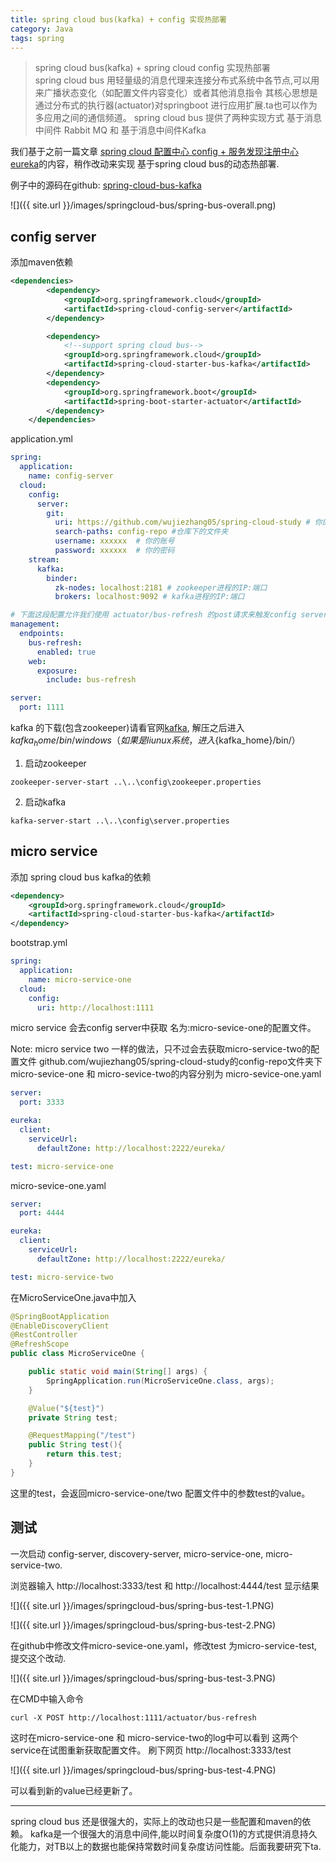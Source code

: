 ```yaml
---
title: spring cloud bus(kafka) + config 实现热部署
category: Java
tags: spring
---
```


> spring cloud bus(kafka) + spring cloud config 实现热部署<br>
> spring cloud bus 用轻量级的消息代理来连接分布式系统中各节点,可以用来广播状态变化（如配置文件内容变化）或者其他消息指令
> 其核心思想是通过分布式的执行器(actuator)对springboot 进行应用扩展.ta也可以作为多应用之间的通信频道。
> spring cloud bus 提供了两种实现方式 基于消息中间件 Rabbit MQ 和 基于消息中间件Kafka

我们基于之前一篇文章 [spring cloud 配置中心 config + 服务发现注册中心 eureka](https://wujiezhang05.github.io/java/spring-cloud-config-eureka/)的内容，稍作改动来实现 基于spring cloud bus的动态热部署.

例子中的源码在github: [spring-cloud-bus-kafka](https://github.com/wujiezhang05/spring-cloud-study)

![]({{ site.url }}/images/springcloud-bus/spring-bus-overall.png)


## config server
添加maven依赖
```xml
<dependencies>
        <dependency>
            <groupId>org.springframework.cloud</groupId>
            <artifactId>spring-cloud-config-server</artifactId>
        </dependency>

        <dependency>
            <!--support spring cloud bus-->
            <groupId>org.springframework.cloud</groupId>
            <artifactId>spring-cloud-starter-bus-kafka</artifactId>
        </dependency>
        <dependency>
            <groupId>org.springframework.boot</groupId>
            <artifactId>spring-boot-starter-actuator</artifactId>
        </dependency>
    </dependencies>
```
application.yml
```yaml
spring:
  application:
    name: config-server
  cloud:
    config:
      server:
        git:
          uri: https://github.com/wujiezhang05/spring-cloud-study # 你的仓库url
          search-paths: config-repo #仓库下的文件夹
          username: xxxxxx  # 你的账号
          password: xxxxxx  # 你的密码
    stream:
      kafka:
        binder:
          zk-nodes: localhost:2181 # zookeeper进程的IP:端口
          brokers: localhost:9092 # kafka进程的IP:端口

# 下面这段配置允许我们使用 actuator/bus-refresh 的post请求来触发config server refresh的请求。
management:
  endpoints:
    bus-refresh:
      enabled: true
    web:
      exposure:
        include: bus-refresh

server:
  port: 1111
```
kafka 的下载(包含zookeeper)请看官网[kafka](https://kafka.apache.org/downloads),
解压之后进入${kafka_home}/bin/windows（如果是liunux系统，进入${kafka_home}/bin/）
1. 启动zookeeper
  ```shell
  zookeeper-server-start ..\..\config\zookeeper.properties
  ```
2. 启动kafka
  ```shell
  kafka-server-start ..\..\config\server.properties
  ```

## micro service
添加 spring cloud bus kafka的依赖
```xml
<dependency>
    <groupId>org.springframework.cloud</groupId>
    <artifactId>spring-cloud-starter-bus-kafka</artifactId>
</dependency>
```
bootstrap.yml
```yaml
spring:
  application:
    name: micro-service-one
  cloud:
    config:
      uri: http://localhost:1111
```
micro service 会去config server中获取 名为:micro-sevice-one的配置文件。

Note: micro service two 一样的做法，只不过会去获取micro-service-two的配置文件
github.com/wujiezhang05/spring-cloud-study的config-repo文件夹下
micro-sevice-one 和 micro-sevice-two的内容分别为
micro-sevice-one.yaml
```yaml
server:
  port: 3333

eureka:
  client:
    serviceUrl:
      defaultZone: http://localhost:2222/eureka/

test: micro-service-one
```
micro-sevice-one.yaml
```yaml
server:
  port: 4444

eureka:
  client:
    serviceUrl:
      defaultZone: http://localhost:2222/eureka/

test: micro-service-two
```


在MicroServiceOne.java中加入
```java
@SpringBootApplication
@EnableDiscoveryClient
@RestController
@RefreshScope
public class MicroServiceOne {

    public static void main(String[] args) {
        SpringApplication.run(MicroServiceOne.class, args);
    }

    @Value("${test}")
    private String test;

    @RequestMapping("/test")
    public String test(){
        return this.test;
    }
}
```
这里的test，会返回micro-service-one/two 配置文件中的参数test的value。


## 测试
一次启动 config-server, discovery-server, micro-service-one, micro-service-two.

浏览器输入 http://localhost:3333/test 和 http://localhost:4444/test
显示结果

![]({{ site.url }}/images/springcloud-bus/spring-bus-test-1.PNG)

![]({{ site.url }}/images/springcloud-bus/spring-bus-test-2.PNG)

在github中修改文件micro-sevice-one.yaml，修改test 为micro-service-test,提交这个改动.

![]({{ site.url }}/images/springcloud-bus/spring-bus-test-3.PNG)

在CMD中输入命令
```shell
curl -X POST http://localhost:1111/actuator/bus-refresh
```
这时在micro-service-one 和 micro-service-two的log中可以看到 这两个service在试图重新获取配置文件。
刷下网页 http://localhost:3333/test

![]({{ site.url }}/images/springcloud-bus/spring-bus-test-4.PNG)

可以看到新的value已经更新了。

--------------------------------
spring cloud bus 还是很强大的，实际上的改动也只是一些配置和maven的依赖。
kafka是一个很强大的消息中间件,能以时间复杂度O(1)的方式提供消息持久化能力，对TB以上的数据也能保持常数时间复杂度访问性能。后面我要研究下ta.
